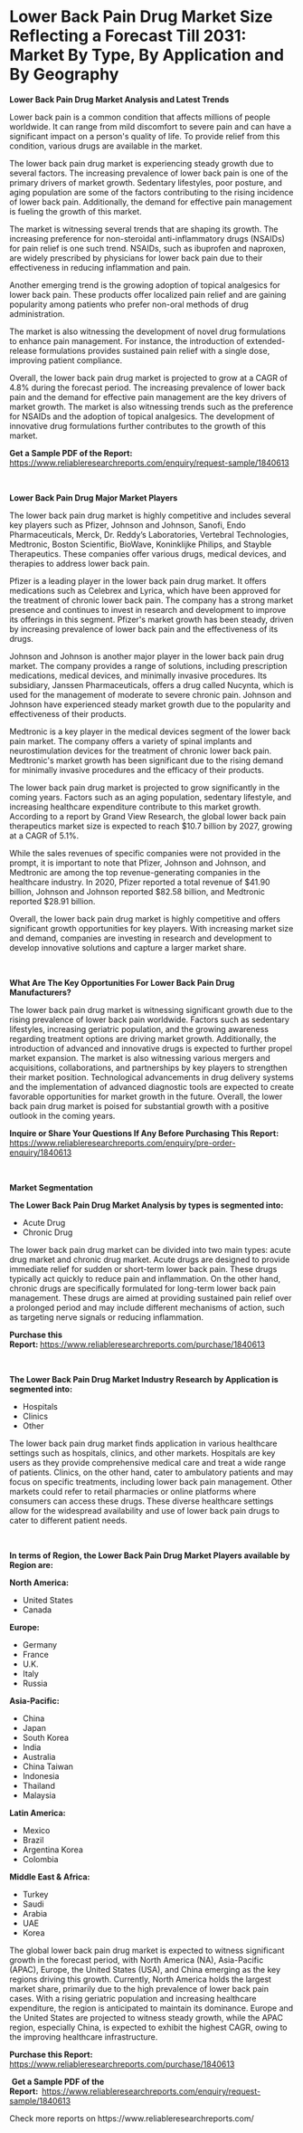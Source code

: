<p><h1>Lower Back Pain Drug Market Size Reflecting a Forecast Till 2031: Market By Type, By Application and By Geography</h1></p><p><strong>Lower Back Pain Drug Market Analysis and Latest Trends</strong></p>
<p><p>Lower back pain is a common condition that affects millions of people worldwide. It can range from mild discomfort to severe pain and can have a significant impact on a person's quality of life. To provide relief from this condition, various drugs are available in the market.</p><p>The lower back pain drug market is experiencing steady growth due to several factors. The increasing prevalence of lower back pain is one of the primary drivers of market growth. Sedentary lifestyles, poor posture, and aging population are some of the factors contributing to the rising incidence of lower back pain. Additionally, the demand for effective pain management is fueling the growth of this market.</p><p>The market is witnessing several trends that are shaping its growth. The increasing preference for non-steroidal anti-inflammatory drugs (NSAIDs) for pain relief is one such trend. NSAIDs, such as ibuprofen and naproxen, are widely prescribed by physicians for lower back pain due to their effectiveness in reducing inflammation and pain.</p><p>Another emerging trend is the growing adoption of topical analgesics for lower back pain. These products offer localized pain relief and are gaining popularity among patients who prefer non-oral methods of drug administration.</p><p>The market is also witnessing the development of novel drug formulations to enhance pain management. For instance, the introduction of extended-release formulations provides sustained pain relief with a single dose, improving patient compliance.</p><p>Overall, the lower back pain drug market is projected to grow at a CAGR of 4.8% during the forecast period. The increasing prevalence of lower back pain and the demand for effective pain management are the key drivers of market growth. The market is also witnessing trends such as the preference for NSAIDs and the adoption of topical analgesics. The development of innovative drug formulations further contributes to the growth of this market.</p></p>
<p><strong>Get a Sample PDF of the Report:&nbsp;</strong> <a href="https://www.reliableresearchreports.com/enquiry/request-sample/1840613">https://www.reliableresearchreports.com/enquiry/request-sample/1840613</a></p>
<p>&nbsp;</p>
<p><strong>Lower Back Pain Drug Major Market Players</strong></p>
<p><p>The lower back pain drug market is highly competitive and includes several key players such as Pfizer, Johnson and Johnson, Sanofi, Endo Pharmaceuticals, Merck, Dr. Reddy’s Laboratories, Vertebral Technologies, Medtronic, Boston Scientific, BioWave, Koninklijke Philips, and Stayble Therapeutics. These companies offer various drugs, medical devices, and therapies to address lower back pain.</p><p>Pfizer is a leading player in the lower back pain drug market. It offers medications such as Celebrex and Lyrica, which have been approved for the treatment of chronic lower back pain. The company has a strong market presence and continues to invest in research and development to improve its offerings in this segment. Pfizer's market growth has been steady, driven by increasing prevalence of lower back pain and the effectiveness of its drugs.</p><p>Johnson and Johnson is another major player in the lower back pain drug market. The company provides a range of solutions, including prescription medications, medical devices, and minimally invasive procedures. Its subsidiary, Janssen Pharmaceuticals, offers a drug called Nucynta, which is used for the management of moderate to severe chronic pain. Johnson and Johnson have experienced steady market growth due to the popularity and effectiveness of their products.</p><p>Medtronic is a key player in the medical devices segment of the lower back pain market. The company offers a variety of spinal implants and neurostimulation devices for the treatment of chronic lower back pain. Medtronic's market growth has been significant due to the rising demand for minimally invasive procedures and the efficacy of their products.</p><p>The lower back pain drug market is projected to grow significantly in the coming years. Factors such as an aging population, sedentary lifestyle, and increasing healthcare expenditure contribute to this market growth. According to a report by Grand View Research, the global lower back pain therapeutics market size is expected to reach $10.7 billion by 2027, growing at a CAGR of 5.1%.</p><p>While the sales revenues of specific companies were not provided in the prompt, it is important to note that Pfizer, Johnson and Johnson, and Medtronic are among the top revenue-generating companies in the healthcare industry. In 2020, Pfizer reported a total revenue of $41.90 billion, Johnson and Johnson reported $82.58 billion, and Medtronic reported $28.91 billion.</p><p>Overall, the lower back pain drug market is highly competitive and offers significant growth opportunities for key players. With increasing market size and demand, companies are investing in research and development to develop innovative solutions and capture a larger market share.</p></p>
<p>&nbsp;</p>
<p><strong>What Are The Key Opportunities For Lower Back Pain Drug Manufacturers?</strong></p>
<p><p>The lower back pain drug market is witnessing significant growth due to the rising prevalence of lower back pain worldwide. Factors such as sedentary lifestyles, increasing geriatric population, and the growing awareness regarding treatment options are driving market growth. Additionally, the introduction of advanced and innovative drugs is expected to further propel market expansion. The market is also witnessing various mergers and acquisitions, collaborations, and partnerships by key players to strengthen their market position. Technological advancements in drug delivery systems and the implementation of advanced diagnostic tools are expected to create favorable opportunities for market growth in the future. Overall, the lower back pain drug market is poised for substantial growth with a positive outlook in the coming years.</p></p>
<p><strong>Inquire or Share Your Questions If Any Before Purchasing This Report:</strong> <a href="https://www.reliableresearchreports.com/enquiry/pre-order-enquiry/1840613">https://www.reliableresearchreports.com/enquiry/pre-order-enquiry/1840613</a></p>
<p>&nbsp;</p>
<p><strong>Market Segmentation</strong></p>
<p><strong>The Lower Back Pain Drug Market Analysis by types is segmented into:</strong></p>
<p><ul><li>Acute Drug</li><li>Chronic Drug</li></ul></p>
<p><p>The lower back pain drug market can be divided into two main types: acute drug market and chronic drug market. Acute drugs are designed to provide immediate relief for sudden or short-term lower back pain. These drugs typically act quickly to reduce pain and inflammation. On the other hand, chronic drugs are specifically formulated for long-term lower back pain management. These drugs are aimed at providing sustained pain relief over a prolonged period and may include different mechanisms of action, such as targeting nerve signals or reducing inflammation.</p></p>
<p><strong>Purchase this Report:&nbsp;</strong><a href="https://www.reliableresearchreports.com/purchase/1840613">https://www.reliableresearchreports.com/purchase/1840613</a></p>
<p>&nbsp;</p>
<p><strong>The Lower Back Pain Drug Market Industry Research by Application is segmented into:</strong></p>
<p><ul><li>Hospitals</li><li>Clinics</li><li>Other</li></ul></p>
<p><p>The lower back pain drug market finds application in various healthcare settings such as hospitals, clinics, and other markets. Hospitals are key users as they provide comprehensive medical care and treat a wide range of patients. Clinics, on the other hand, cater to ambulatory patients and may focus on specific treatments, including lower back pain management. Other markets could refer to retail pharmacies or online platforms where consumers can access these drugs. These diverse healthcare settings allow for the widespread availability and use of lower back pain drugs to cater to different patient needs.</p></p>
<p>&nbsp;</p>
<p><strong>In terms of Region, the Lower Back Pain Drug Market Players available by Region are:</strong></p>
<p>
    <p> <strong> North America: </strong>
        <ul>
            <li>United States</li>
            <li>Canada</li>
        </ul>
        </p> 
    <p> <strong> Europe: </strong>
        <ul>
            <li>Germany</li>
            <li>France</li>
            <li>U.K.</li>
            <li>Italy</li>
            <li>Russia</li>
        </ul>
        </p> 
    <p> <strong> Asia-Pacific: </strong>
        <ul>
            <li>China</li>
            <li>Japan</li>
            <li>South Korea</li>
            <li>India</li>
            <li>Australia</li>
            <li>China Taiwan</li>
            <li>Indonesia</li>
            <li>Thailand</li>
            <li>Malaysia</li>
        </ul>
        </p> 
    <p> <strong> Latin America: </strong>
        <ul>
            <li>Mexico</li>
            <li>Brazil</li>
            <li>Argentina Korea</li>
            <li>Colombia</li>
        </ul>
        </p> 
    <p> <strong> Middle East & Africa: </strong>
        <ul>
            <li>Turkey</li>
            <li>Saudi</li>
            <li>Arabia</li>
            <li>UAE</li>
            <li>Korea</li>
        </ul>
    </p>
    </p>
<p><p>The global lower back pain drug market is expected to witness significant growth in the forecast period, with North America (NA), Asia-Pacific (APAC), Europe, the United States (USA), and China emerging as the key regions driving this growth. Currently, North America holds the largest market share, primarily due to the high prevalence of lower back pain cases. With a rising geriatric population and increasing healthcare expenditure, the region is anticipated to maintain its dominance. Europe and the United States are projected to witness steady growth, while the APAC region, especially China, is expected to exhibit the highest CAGR, owing to the improving healthcare infrastructure.</p></p>
<p><strong>Purchase this Report: </strong><a href="https://www.reliableresearchreports.com/purchase/1840613">https://www.reliableresearchreports.com/purchase/1840613</a></p>
<p>&nbsp;<strong>Get a Sample PDF of the Report:&nbsp;&nbsp;</strong><a href="https://www.reliableresearchreports.com/enquiry/request-sample/1840613">https://www.reliableresearchreports.com/enquiry/request-sample/1840613</a></p>
<p><strong></strong></p>
<p>Check more reports on https://www.reliableresearchreports.com/</p>